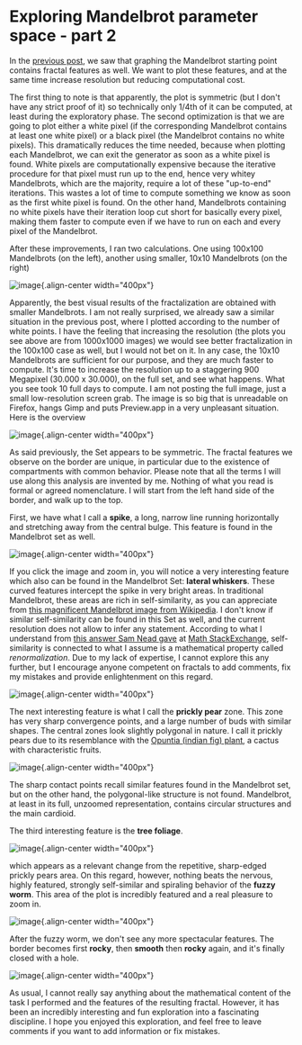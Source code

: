 Exploring Mandelbrot parameter space - part 2
=============================================

In the [previous
post](http://forthescience.org/blog/2010/11/01/exploring-mandelbrot-parameter-space-%E2%80%93-part-1/),
we saw that graphing the Mandelbrot starting point contains fractal
features as well. We want to plot these features, and at the same time
increase resolution but reducing computational cost.

The first thing to note is that apparently, the plot is symmetric (but I
don\'t have any strict proof of it) so technically only 1/4th of it can
be computed, at least during the exploratory phase. The second
optimization is that we are going to plot either a white pixel (if the
corresponding Mandelbrot contains at least one white pixel) or a black
pixel (the Mandelbrot contains no white pixels). This dramatically
reduces the time needed, because when plotting each Mandelbrot, we can
exit the generator as soon as a white pixel is found. White pixels are
computationally expensive because the iterative procedure for that pixel
must run up to the end, hence very whitey Mandelbrots, which are the
majority, require a lot of these \"up-to-end\" iterations. This wastes a
lot of time to compute something we know as soon as the first white
pixel is found. On the other hand, Mandelbrots containing no white
pixels have their iteration loop cut short for basically every pixel,
making them faster to compute even if we have to run on each and every
pixel of the Mandelbrot.

After these improvements, I ran two calculations. One using 100x100
Mandelbrots (on the left), another using smaller, 10x10 Mandelbrots (on
the right)

![image](http://forthescience.org/blog/wp-content/uploads/2010/10/comparison-100-10.png){.align-center
width="400px"}

Apparently, the best visual results of the fractalization are obtained
with smaller Mandelbrots. I am not really surprised, we already saw a
similar situation in the previous post, where I plotted according to the
number of white points. I have the feeling that increasing the
resolution (the plots you see above are from 1000x1000 images) we would
see better fractalization in the 100x100 case as well, but I would not
bet on it. In any case, the 10x10 Mandelbrots are sufficient for our
purpose, and they are much faster to compute. It\'s time to increase the
resolution up to a staggering 900 Megapixel (30.000 x 30.000), on the
full set, and see what happens. What you see took 10 full days to
compute. I am not posting the full image, just a small low-resolution
screen grab. The image is so big that is unreadable on Firefox, hangs
Gimp and puts Preview.app in a very unpleasant situation. Here is the
overview

![image](http://forthescience.org/blog/wp-content/uploads/2010/11/mandelbrot-overview.png){.align-center
width="400px"}

As said previously, the Set appears to be symmetric. The fractal
features we observe on the border are unique, in particular due to the
existence of compartments with common behavior. Please note that all the
terms I will use along this analysis are invented by me. Nothing of what
you read is formal or agreed nomenclature. I will start from the left
hand side of the border, and walk up to the top.

First, we have what I call a **spike**, a long, narrow line running
horizontally and stretching away from the central bulge. This feature is
found in the Mandelbrot set as well.

![image](http://forthescience.org/blog/wp-content/uploads/2010/11/mandelbrot-whiskers.png){.align-center
width="400px"}

If you click the image and zoom in, you will notice a very interesting
feature which also can be found in the Mandelbrot Set: **lateral
whiskers**. These curved features intercept the spike in very bright
areas. In traditional Mandelbrot, these areas are rich in
self-similarity, as you can appreciate from [this magnificent Mandelbrot
image from
Wikipedia](http://upload.wikimedia.org/wikipedia/commons/2/21/Mandel_zoom_00_mandelbrot_set.jpg).
I don\'t know if similar self-similarity can be found in this Set as
well, and the current resolution does not allow to infer any statement.
According to what I understand from [this answer Sam Nead
gave](http://math.stackexchange.com/questions/2710/why-does-the-mandelbrot-set-contain-slightly-deformed-copies-of-itself)
at [Math StackExchange](http://math.stackexchange.com), self-similarity
is connected to what I assume is a mathematical property called
*renormalization*. Due to my lack of expertise, I cannot explore this
any further, but I encourage anyone competent on fractals to add
comments, fix my mistakes and provide enlightenment on this regard.

![image](http://forthescience.org/blog/wp-content/uploads/2010/11/mandelbrot-prickypears.png){.align-center
width="400px"}

The next interesting feature is what I call the **prickly pear** zone.
This zone has very sharp convergence points, and a large number of buds
with similar shapes. The central zones look slightly polygonal in
nature. I call it prickly pears due to its resemblance with the [Opuntia
(indian fig) plant](http://en.wikipedia.org/wiki/Opuntia_ficus-indica),
a cactus with characteristic fruits.

![image](http://upload.wikimedia.org/wikipedia/commons/thumb/0/0b/Opuntia_ovata_2.jpg/300px-Opuntia_ovata_2.jpg){.align-center
width="400px"}

The sharp contact points recall similar features found in the Mandelbrot
set, but on the other hand, the polygonal-like structure is not found.
Mandelbrot, at least in its full, unzoomed representation, contains
circular structures and the main cardioid.

The third interesting feature is the **tree foliage**.

![image](http://forthescience.org/blog/wp-content/uploads/2010/11/mandelbrot-treefoliage.png){.align-center
width="400px"}

which appears as a relevant change from the repetitive, sharp-edged
prickly pears area. On this regard, however, nothing beats the nervous,
highly featured, strongly self-similar and spiraling behavior of the
**fuzzy worm**. This area of the plot is incredibly featured and a real
pleasure to zoom in.

![image](http://forthescience.org/blog/wp-content/uploads/2010/11/mandelbrot-fuzzyworm.png){.align-center
width="400px"}

After the fuzzy worm, we don\'t see any more spectacular features. The
border becomes first **rocky**, then **smooth** then **rocky** again,
and it\'s finally closed with a hole.

![image](http://forthescience.org/blog/wp-content/uploads/2010/11/mandelbrot-final.png){.align-center
width="400px"}

As usual, I cannot really say anything about the mathematical content of
the task I performed and the features of the resulting fractal. However,
it has been an incredibly interesting and fun exploration into a
fascinating discipline. I hope you enjoyed this exploration, and feel
free to leave comments if you want to add information or fix mistakes.

